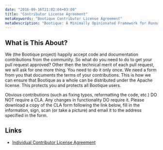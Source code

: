 ```yaml
---
date: "2016-09-16T21:02:04+03:00"
title: "Contributor License Agreement"
metaKeywords: "Bootique Contributor License Agreement"
metaDescription: "Bootique: A Minimally Opinionated Framework for Runnable Java Apps - Contributor License Agreement"
---
```

## What is This About?

We (the Bootique project) happily accept code and documentation contributions from the community. So what
do you need to do to get your pull request approved? Other then the technical merit of each pull request,
we will ask for one more thing. You need to do it only once. We need a form from you that documents the
terms of your contributions. This is how we can ensure that Bootique as a whole can be distributed under
the Apache license. This protects you and protects all Bootique users.

Obvious contributions (such as fixing typos, reformatting the code, etc.) DO NOT require a CLA. Any
changes in functionality DO require it. Please download a copy of the CLA form following the link below,
fill in the information, sign, scan (or take a picture) and email it to the address specified in the form.

## Links

* [Individual Contributor License Agreement](https://www.objectstyle.com/f/cla/icla.pdf)
